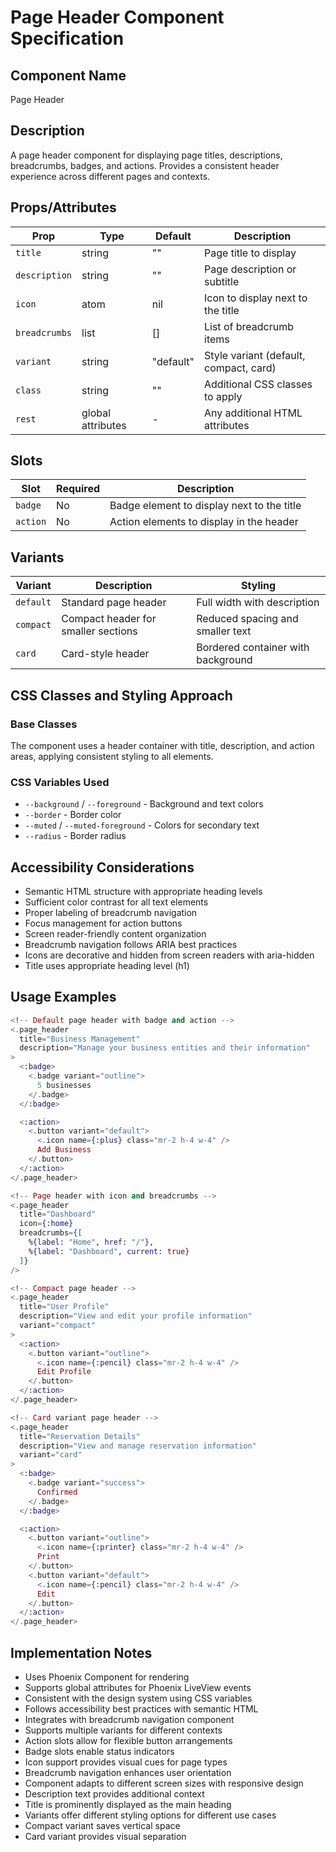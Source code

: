 # Page Header Component Specification

## Component Name
Page Header

## Description
A page header component for displaying page titles, descriptions, breadcrumbs, badges, and actions. Provides a consistent header experience across different pages and contexts.

## Props/Attributes
| Prop | Type | Default | Description |
|------|------|---------|-------------|
| `title` | string | "" | Page title to display |
| `description` | string | "" | Page description or subtitle |
| `icon` | atom | nil | Icon to display next to the title |
| `breadcrumbs` | list | [] | List of breadcrumb items |
| `variant` | string | "default" | Style variant (default, compact, card) |
| `class` | string | "" | Additional CSS classes to apply |
| `rest` | global attributes | - | Any additional HTML attributes |

## Slots
| Slot | Required | Description |
|------|----------|-------------|
| `badge` | No | Badge element to display next to the title |
| `action` | No | Action elements to display in the header |

## Variants
| Variant | Description | Styling |
|---------|-------------|---------|
| `default` | Standard page header | Full width with description |
| `compact` | Compact header for smaller sections | Reduced spacing and smaller text |
| `card` | Card-style header | Bordered container with background |

## CSS Classes and Styling Approach
### Base Classes
The component uses a header container with title, description, and action areas, applying consistent styling to all elements.

### CSS Variables Used
- `--background` / `--foreground` - Background and text colors
- `--border` - Border color
- `--muted` / `--muted-foreground` - Colors for secondary text
- `--radius` - Border radius

## Accessibility Considerations
- Semantic HTML structure with appropriate heading levels
- Sufficient color contrast for all text elements
- Proper labeling of breadcrumb navigation
- Focus management for action buttons
- Screen reader-friendly content organization
- Breadcrumb navigation follows ARIA best practices
- Icons are decorative and hidden from screen readers with aria-hidden
- Title uses appropriate heading level (h1)

## Usage Examples
```heex
<!-- Default page header with badge and action -->
<.page_header
  title="Business Management"
  description="Manage your business entities and their information"
>
  <:badge>
    <.badge variant="outline">
      5 businesses
    </.badge>
  </:badge>

  <:action>
    <.button variant="default">
      <.icon name={:plus} class="mr-2 h-4 w-4" />
      Add Business
    </.button>
  </:action>
</.page_header>

<!-- Page header with icon and breadcrumbs -->
<.page_header
  title="Dashboard"
  icon={:home}
  breadcrumbs={[
    %{label: "Home", href: "/"},
    %{label: "Dashboard", current: true}
  ]}
/>

<!-- Compact page header -->
<.page_header
  title="User Profile"
  description="View and edit your profile information"
  variant="compact"
>
  <:action>
    <.button variant="outline">
      <.icon name={:pencil} class="mr-2 h-4 w-4" />
      Edit Profile
    </.button>
  </:action>
</.page_header>

<!-- Card variant page header -->
<.page_header
  title="Reservation Details"
  description="View and manage reservation information"
  variant="card"
>
  <:badge>
    <.badge variant="success">
      Confirmed
    </.badge>
  </:badge>

  <:action>
    <.button variant="outline">
      <.icon name={:printer} class="mr-2 h-4 w-4" />
      Print
    </.button>
    <.button variant="default">
      <.icon name={:pencil} class="mr-2 h-4 w-4" />
      Edit
    </.button>
  </:action>
</.page_header>
```

## Implementation Notes
- Uses Phoenix Component for rendering
- Supports global attributes for Phoenix LiveView events
- Consistent with the design system using CSS variables
- Follows accessibility best practices with semantic HTML
- Integrates with breadcrumb navigation component
- Supports multiple variants for different contexts
- Action slots allow for flexible button arrangements
- Badge slots enable status indicators
- Icon support provides visual cues for page types
- Breadcrumb navigation enhances user orientation
- Component adapts to different screen sizes with responsive design
- Description text provides additional context
- Title is prominently displayed as the main heading
- Variants offer different styling options for different use cases
- Compact variant saves vertical space
- Card variant provides visual separation